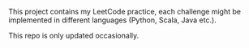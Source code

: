 This project contains my LeetCode practice, each challenge might be implemented in different languages (Python, Scala, Java etc.).

This repo is only updated occasionally. 

